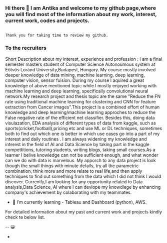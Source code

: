 ### Hi there 👋 I am Antika and welcome to my github page,where you will find most of the information about my work, interest, current work, codes and projects. 
                                                                                       Thank you for taking time to review my github.
                                                                                                      
 ### To the recruiters

Short Description about my interest, experience and profession : I am a final semester masters student of Computer Science Autonoumous system at Eötvös Loránd University,Budapest, Hungary. My course mostly involved deeper knowledge of data mining, machine learning, deep learning, computer vision, sensor fuision. During my course I aquired a great knowledge of above mentioned topic while I mostly enjoyed working with machine learning and deep learning, specifically convolutional neural network.My research project and thesis topic are the same "Reduce the FN rate using traditional machine learning for clustering and CNN for feature extraction from Cancer images".This project is a combined effort of human knowledge and deep learning/machine learning approches to reduce the False negative rate of the efficient net classifier. Besides this, doing data visulazation, EDA analysis of different types of data from kaggle, such as sports(cricket,football),pricing  etc and use ML or DL techniques, sometimes both to find out which one is better in which use cases go into a part of my interest and  daily routines . I am always widening my knowledge and interest in the field of AI and Data Science by taking part in the kaggle compettitions, tutoring students, writing blogs, taking small courses.As a learner I belive knowledge can not be sufficient enough, and what wonder can we do with data is marvelous. My apporch to any data project is look though the small things with minute details, try all the parametric combination, think more and more relate to real life,and then apply techniques to find out something from the data which I did not think I would discover. Currently,I am looking for any opportunity related to Data analysis,Data Science, AI where I can devlope my knowdlege by enhancing company's achievement by colaborating with my teammates.

- 🌱 I’m currently learning - Tableau and Dashboard (python), AWS.


For detailed information about my past and current work and projects kindly  check te below list.


<!--
**Antikadas1/Antikadas1** is a ✨ _special_ ✨ repository because its `README.md` (this file) appears on your GitHub profile.

Here are some ideas to get you started:

- 🔭 I’m currently working on ...
- 🌱 I’m currently learning ...
- 👯 I’m looking to collaborate on ...
- 🤔 I’m looking for help with ...
- 💬 Ask me about ...
- 📫 How to reach me: ...
- 😄 Pronouns: ...
- ⚡ Fun fact: ...
-->
-- :grinning:

- 
